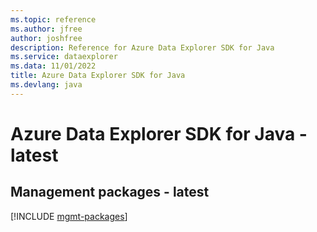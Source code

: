 ```yaml
---
ms.topic: reference
ms.author: jfree
author: joshfree
description: Reference for Azure Data Explorer SDK for Java
ms.service: dataexplorer
ms.data: 11/01/2022
title: Azure Data Explorer SDK for Java
ms.devlang: java
---
```

# Azure Data Explorer SDK for Java - latest

## Management packages - latest
[!INCLUDE [mgmt-packages](data-explorer-mgmt-index.md)]